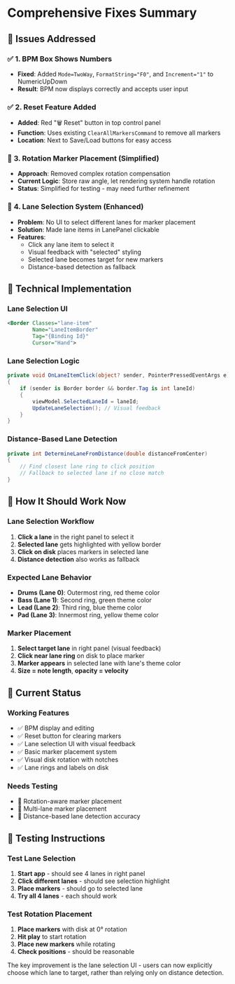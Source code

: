# Comprehensive Fixes Summary

## 🔧 **Issues Addressed**

### ✅ **1. BPM Box Shows Numbers**
- **Fixed**: Added `Mode=TwoWay`, `FormatString="F0"`, and `Increment="1"` to NumericUpDown
- **Result**: BPM now displays correctly and accepts user input

### ✅ **2. Reset Feature Added**
- **Added**: Red "🗑️ Reset" button in top control panel
- **Function**: Uses existing `ClearAllMarkersCommand` to remove all markers
- **Location**: Next to Save/Load buttons for easy access

### 🔧 **3. Rotation Marker Placement (Simplified)**
- **Approach**: Removed complex rotation compensation
- **Current Logic**: Store raw angle, let rendering system handle rotation
- **Status**: Simplified for testing - may need further refinement

### 🔧 **4. Lane Selection System (Enhanced)**
- **Problem**: No UI to select different lanes for marker placement
- **Solution**: Made lane items in LanePanel clickable
- **Features**:
  - Click any lane item to select it
  - Visual feedback with "selected" styling
  - Selected lane becomes target for new markers
  - Distance-based detection as fallback

## 🎯 **Technical Implementation**

### **Lane Selection UI**
```xml
<Border Classes="lane-item" 
        Name="LaneItemBorder"
        Tag="{Binding Id}"
        Cursor="Hand">
```

### **Lane Selection Logic**
```csharp
private void OnLaneItemClick(object? sender, PointerPressedEventArgs e)
{
    if (sender is Border border && border.Tag is int laneId)
    {
        viewModel.SelectedLaneId = laneId;
        UpdateLaneSelection(); // Visual feedback
    }
}
```

### **Distance-Based Lane Detection**
```csharp
private int DetermineLaneFromDistance(double distanceFromCenter)
{
    // Find closest lane ring to click position
    // Fallback to selected lane if no close match
}
```

## 🎵 **How It Should Work Now**

### **Lane Selection Workflow**
1. **Click a lane** in the right panel to select it
2. **Selected lane** gets highlighted with yellow border
3. **Click on disk** places markers in selected lane
4. **Distance detection** also works as fallback

### **Expected Lane Behavior**
- **Drums (Lane 0)**: Outermost ring, red theme color
- **Bass (Lane 1)**: Second ring, green theme color  
- **Lead (Lane 2)**: Third ring, blue theme color
- **Pad (Lane 3)**: Innermost ring, yellow theme color

### **Marker Placement**
1. **Select target lane** in right panel (visual feedback)
2. **Click near lane ring** on disk to place marker
3. **Marker appears** in selected lane with lane's theme color
4. **Size = note length**, **opacity = velocity**

## 🚀 **Current Status**

### **Working Features**
- ✅ BPM display and editing
- ✅ Reset button for clearing markers
- ✅ Lane selection UI with visual feedback
- ✅ Basic marker placement system
- ✅ Visual disk rotation with notches
- ✅ Lane rings and labels on disk

### **Needs Testing**
- 🔧 Rotation-aware marker placement
- 🔧 Multi-lane marker placement
- 🔧 Distance-based lane detection accuracy

## 🎯 **Testing Instructions**

### **Test Lane Selection**
1. **Start app** - should see 4 lanes in right panel
2. **Click different lanes** - should see selection highlight
3. **Place markers** - should go to selected lane
4. **Try all 4 lanes** - each should work

### **Test Rotation Placement**
1. **Place markers** with disk at 0° rotation
2. **Hit play** to start rotation
3. **Place new markers** while rotating
4. **Check positions** - should be reasonable

The key improvement is the lane selection UI - users can now explicitly choose which lane to target, rather than relying only on distance detection.